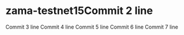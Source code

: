 # zama-testnet15Commit 2 line
Commit 3 line
Commit 4 line
Commit 5 line
Commit 6 line
Commit 7 line
